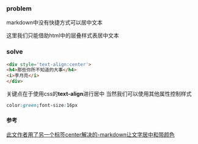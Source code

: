 ### problem
markdown中没有快捷方式可以居中文本

这里我们只能借助html中的层叠样式表居中文本

### solve
```html
<div style='text-align:center'>
<h4>那些你所不知道的大事</h4>
<i>李月亮</i>
</div>
```

关键点在于使用css的**text-align**进行居中
当然我们可以使用其他属性控制样式 
```css
color:green;font-size:16px
```

#### 参考

[此文作者用了另一个标签center解决的-markdown让文字居中和带颜色](https://www.cnblogs.com/bigmagic/p/3301b25e8b0b8ef8b9415379385a798c.html)